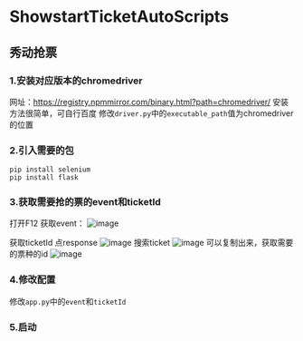 # ShowstartTicketAutoScripts

## 秀动抢票

### 1.安装对应版本的chromedriver
网址：https://registry.npmmirror.com/binary.html?path=chromedriver/
安装方法很简单，可自行百度
修改`driver.py`中的`executable_path`值为chromedriver的位置

### 2.引入需要的包
```
pip install selenium
pip install flask
```

### 3.获取需要抢的票的event和ticketId
打开F12
获取event：
![image](https://user-images.githubusercontent.com/61929966/174842224-cad75c14-3f3a-439e-bb76-bb0436dd53b4.png)

获取ticketId
点response
![image](https://user-images.githubusercontent.com/61929966/174842731-845f97a1-87ab-40b6-b1c8-0ab2a0c3a9a5.png)
搜索ticket
![image](https://user-images.githubusercontent.com/61929966/174845061-6210c838-a8e8-4375-a832-aacf3a8670ab.png)
可以复制出来，获取需要的票种的id
![image](https://user-images.githubusercontent.com/61929966/174843735-d091cc47-d3cb-4303-afce-87f85d461cad.png)

### 4.修改配置
修改`app.py`中的`event`和`ticketId`

### 5.启动
